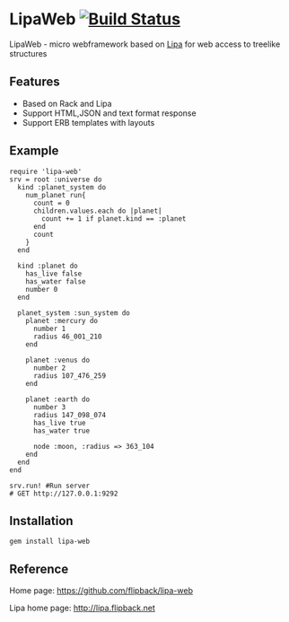 LipaWeb  [![Build Status](https://secure.travis-ci.org/flipback/lipa-web.png)](http://travis-ci.org/flipback/lipa-web)
=======================================================
LipaWeb - micro webframework based on [Lipa](http://lipa.flipbacl.new) for web access to treelike structures

Features
----------------------------------------------------
- Based on Rack and Lipa
- Support HTML,JSON and text format response
- Support ERB templates with layouts

Example
----------------------------------------------------

    require 'lipa-web'
    srv = root :universe do 
      kind :planet_system do
        num_planet run{
          count = 0
          children.values.each do |planet|
            count += 1 if planet.kind == :planet
          end
          count
        }
      end

      kind :planet do 
        has_live false
        has_water false
        number 0
      end

      planet_system :sun_system do 
        planet :mercury do 
          number 1
          radius 46_001_210 
        end

        planet :venus do 
          number 2
          radius 107_476_259
        end

        planet :earth do 
          number 3
          radius 147_098_074
          has_live true
          has_water true

          node :moon, :radius => 363_104
        end
      end
    end

    srv.run! #Run server
    # GET http://127.0.0.1:9292

Installation
-----------------------------------------------------
`gem install lipa-web`

Reference
----------------------------------
Home page: https://github.com/flipback/lipa-web

Lipa home page: http://lipa.flipback.net
